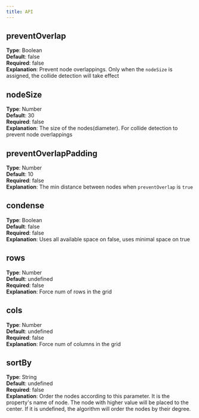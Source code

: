 ```yaml
---
title: API
---
```


## preventOverlap
**Type**: Boolean<br />**Default**: false<br />**Required**: false<br />**Explanation**: Prevent node overlappings. Only when the `nodeSize` is assigned, the collide detection will take effect

## nodeSize
**Type**: Number<br />**Default**: 30<br />**Required**: false<br />**Explanation**: The size of the nodes(diameter). For collide detection to prevent node overlappings

## preventOverlapPadding
**Type**: Number<br />**Default**: 10<br />**Required**: false<br />**Explanation**: The min distance between nodes when `preventOverlap` is `true`

## condense
**Type**: Boolean<br />**Default**: false<br />**Required**: false<br />**Explanation**: Uses all available space on false, uses minimal space on true

## rows
**Type**: Number<br />**Default**: undefined<br />**Required**: false<br />**Explanation**: Force num of rows in the grid

## cols
**Type**: Number<br />**Default**: undefined<br />**Required**: false<br />**Explanation**: Force num of columns in the grid

## sortBy
**Type**: String<br />**Default**: undefined<br />**Required**: false<br />**Explanation**: Order the nodes according to this parameter. It is the property's name of node. The node with higher value will be placed to the center. If it is undefined, the algorithm will order the nodes by their degree.